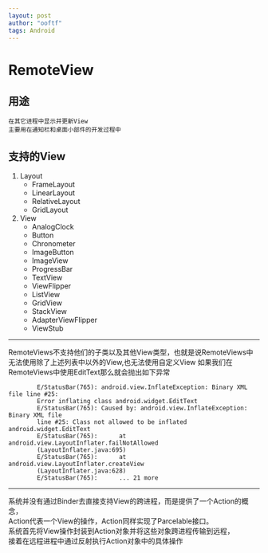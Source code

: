 ```yaml
---
layout: post
author: "ooftf"
tags: Android
---
```


# RemoteView
## 用途
    在其它进程中显示并更新View
    主要用在通知栏和桌面小部件的开发过程中
##  支持的View
1. Layout
   * FrameLayout
   * LinearLayout
   * RelativeLayout
   * GridLayout
2. View
   * AnalogClock
   * Button
   * Chronometer
   * ImageButton
   * ImageView
   * ProgressBar
   * TextView
   * ViewFlipper
   * ListView
   * GridView
   * StackView
   * AdapterViewFlipper
   * ViewStub
---
RemoteViews不支持他们的子类以及其他View类型，也就是说RemoteViews中无法使用除了上述列表中以外的View,也无法使用自定义View
如果我们在RemoteViews中使用EditText那么就会抛出如下异常
```
        E/StatusBar(765): android.view.InflateException: Binary XML file line #25:
        Error inflating class android.widget.EditText
        E/StatusBar(765): Caused by: android.view.InflateException: Binary XML file
        line #25: Class not allowed to be inflated android.widget.EditText
        E/StatusBar(765):      at android.view.LayoutInflater.failNotAllowed
        (LayoutInflater.java:695)
        E/StatusBar(765):      at android.view.LayoutInflater.createView
        (LayoutInflater.java:628)
        E/StatusBar(765):      ... 21 more
```
-----
系统并没有通过Binder去直接支持View的跨进程，而是提供了一个Action的概念，  
Action代表一个View的操作，Action同样实现了Parcelable接口。  
系统首先将View操作封装到Action对象并将这些对象跨进程传输到远程，  
接着在远程进程中通过反射执行Action对象中的具体操作
